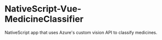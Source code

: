 # NativeScript-Vue-MedicineClassifier
NativeScript app that uses Azure's custom vision API to classify medicines.
